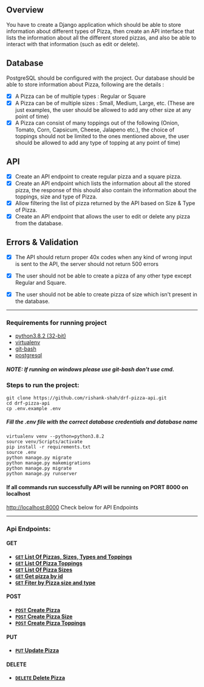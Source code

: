## Overview
You have to create a Django application which should be able to store information about different types of Pizza, then create an API interface that lists the information about all the different stored pizzas, and also be able to interact with that information (such as edit or delete).
## Database
PostgreSQL should be configured with the project. Our database should be able to store information about Pizza, following are the details :
- [x]  A Pizza can be of multiple types : Regular or Square
- [x]  A Pizza can be of multiple sizes : Small, Medium, Large, etc. (These are just examples, the user should be allowed to add any other size at any point of time)
- [x]  A Pizza can consist of many toppings out of the following (Onion, Tomato, Corn, Capsicum, Cheese, Jalapeno etc.), the choice of toppings should not be limited to the ones mentioned above, the user should be allowed to add any type of topping at any point of time)

## API
- [x]  Create an API endpoint to create regular pizza and a square pizza.
- [x]  Create an API endpoint which lists the information about all the stored pizza, the response of this should also contain the information about the toppings, size and type of Pizza.
- [x]  Allow filtering the list of pizza returned by the API based on Size & Type of Pizza.
- [x]  Create an API endpoint that allows the user to edit or delete any pizza from the database.

## Errors & Validation

- [x] The API should return proper 40x codes when any kind of wrong input is sent to the API, the server should not return 500 errors

- [x]  The user should not be able to create a pizza of any other type except Regular and Square.
- [x]  The user should not be able to create pizza of size which isn't present in the database.

------------

### Requirements for running project 
- [python3.8.2 (32-bit)](https://www.python.org/downloads/release/python-382/)
-  [virtualenv](https://virtualenv.pypa.io/en/latest/installation.html)
- [git-bash](https://git-scm.com/downloads)
- [postgresql](https://www.postgresql.org/download/)

##### NOTE: If running on windows please use git-bash don't use cmd.
### Steps to run the project:
```
git clone https://github.com/rishank-shah/drf-pizza-api.git
cd drf-pizza-api
cp .env.example .env
```
##### Fill the .env file with the correct database credentials and database name
```
virtualenv venv --python=python3.8.2
source venv/Scripts/activate
pip install -r requirements.txt
source .env
python manage.py migrate
python manage.py makemigrations
python manage.py migrate
python manage.py runserver
```

#### If all commands run successfully API will be running on PORT 8000 on localhost
[http://localhost:8000](http://localhost:8000)
Check below for API Endpoints

------------

### Api Endpoints:

#### GET 
- **[<code>GET</code> List Of Pizzas, Sizes, Types and Toppings ](docs/GET_P_S_T_T.md)**
- **[<code>GET</code> List Of Pizza Toppings ](docs/GET_P_TOPPING.md)**
- **[<code>GET</code> List Of Pizza Sizes ](docs/GET_P_SIZES.md)**
- **[<code>GET</code> Get pizza by id ](docs/GET_P_BY_ID.md)**
- **[<code>GET</code> Fiter by Pizza size and type ](docs/GET_FILTER.md)**

#### POST
- **[<code>POST</code> Create Pizza ](docs/POST_C_P.md)**
- **[<code>POST</code> Create Pizza Size ](docs/POST_C_PS.md)**
- **[<code>POST</code> Create Pizza Toppings ](docs/POST_C_PT.md)**

#### PUT
- **[<code>PUT</code> Update Pizza ](docs/PUT_P.md)**

#### DELETE
- **[<code>DELETE</code> Delete Pizza ](docs/DELETE_P.md)**
